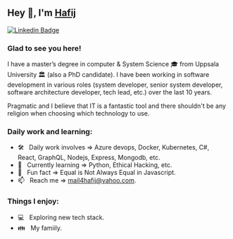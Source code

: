 ## Hey 👋, I'm [Hafij](https://github.com/mail4hafij/)

[![Linkedin Badge](https://img.shields.io/badge/-LinkedIn-0e76a8?style=flat-square&logo=Linkedin&logoColor=white)](https://www.linkedin.com/in/hafij/)

### Glad to see you here! &nbsp; <!-- ![](https://visitor-badge.glitch.me/badge?page_id=mail4hafij.mail4hafij&style=flat-square&color=0088cc) -->

I have a master’s degree in computer & System Science 🎓 from Uppsala University 🏛 (also a PhD candidate). I have been working in software development in various roles (system developer, senior system developer, software architecture developer, tech lead, etc.) over the last 10 years.

Pragmatic and I believe that IT is a fantastic tool and there shouldn't be any religion when choosing which technology to use.

<!-- <img align="right" width="375" alt="" src="programmer.png" /> -->

### Daily work and learning:
- 🛠 &nbsp; Daily work involves => Azure devops, Docker, Kubernetes, C#, React, GraphQL, Nodejs, Express, Mongodb, etc.
- 🚀 &nbsp; Currently learning => Python, Ethical Hacking, etc.
- 👾 &nbsp; Fun fact => Equal is Not Always Equal in Javascript.
- 📫 &nbsp; Reach me => mail4hafij@yahoo.com.

### Things I enjoy:

- 💻 &nbsp; Exploring new tech stack.
- 👪 &nbsp; My famiily.
